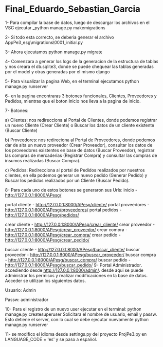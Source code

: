 # Final_Eduardo_Sebastian_Garcia

1- Para compilar la base de datos, luego de descargar los archivos en el VSC ejecutar _python manage.py makemigrations

2- Si todo esta correcto, se deberia generar el archivo AppPe3_esg\migrations\0001_initial.py

3- Ahora ejecutamos python manage.py migrate

4- Comenzara a generar los logs de la generacion de la estructura de tablas y nos creara el db.sqlite3, donde se puede chequear las tablas generadas por el model y otras generadas por el mismo django

5- Para visualizar la pagina Web, en el terminal ejecutamos python manage.py runserver

6- en la pagina encontraras 3 botones funcionales, Clientes, Proveedores y Pedidos, mientras que el boton Inicio nos lleva a la pagina de inicio.

7- Botones:

a) Clientes: nos redirecciona al Portal de Clientes, donde podemos registrar un nuevo Cliente (Crear Cliente) o Buscar los datos de un cliente existente (Buscar Cliente)

b) Proveedores: nos redireciona al Portal de Proveedores, donde podemos dar de alta un nuevo proveedor (Crear Proveedor), consultar los datos de los proveedores existentes en base de datos (Buscar Proveedor), registrar las compras de mercaderias (Registrar Compra) y consultar las compras de insumos realizadas (Buscar Compra).

c) Pedidos: Redirecciona al portal de Pedidos realizados por nuestros clientes, en ella podemos generar un nuevo pedido (Generar Pedido) y Buscar los pedidos realizados por un Cliente (Buscar Pedido).

8- Para cada uno de estos botones se generaron sus Urls: inicio - http://127.0.0.1:8000/APesg/

portal cliente       - http://127.0.0.1:8000/APesg/cliente/
portal proveedores   - http://127.0.0.1:8000/APesg/proveedores/
portal pedidos       - http://127.0.0.1:8000/APesg/pedidos/

crear cliente        - http://127.0.0.1:8000/APesg/crear_cliente/
crear proveedor      - http://127.0.0.1:8000/APesg/crear_proveedor/
crear compra         - http://127.0.0.1:8000/APesg/crear_compra/
crear pedido         - http://127.0.0.1:8000/APesg/crear_pedido/ 

buscar cliente      - http://127.0.0.1:8000/APesg/buscar_cliente/
buscar proveedor    - http://127.0.0.1:8000/APesg/buscar_proveedor/
buscar compra       - http://127.0.0.1:8000/APesg/buscar_compra/
buscar pedido       - http://127.0.0.1:8000/APesg/buscar_pedido/
9- Portal Administrador. accediendo desde http://127.0.0.1:8000/admin/. desde aqui se puede administrar los permisos y realizar modificaciones en la base de datos. Acceder se utilizan los siguientes datos.

Usuario: Admin

Passw: administrador

10- Para el registro de un nuevo user ejecutar en el terminal: python manage.py createsuperuser Solicitara el nombre de usuario, email y passw. Esto detiene el server, con lo cual se debe ejecutar nuevamente python manage.py runserver

11- se modifico el idioma desde settings.py del proyecto ProjPe3.py en LANGUAGE_CODE = 'es' y se paso a español.
